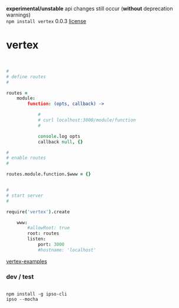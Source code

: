 **experimental/unstable** api changes still occur (**without** deprecation warnings) <br />
`npm install vertex` 0.0.3 [license](./license)

vertex
======

```coffee


#
# define routes
#

routes =
    module: 
        function: (opts, callback) -> 

            #
            # curl localhost:3000/module/function
            #

            console.log opts
            callback null, {}

#
# enable routes
#

routes.module.function.$www = {}


#
# start server
#

require('vertex').create

    www: 
        #allowRoot: true
        root: routes
        listen: 
            port: 3000
            #hostname: 'localhost'


```

[vertex-examples](https://github.com/nomilous/vertex-examples)


### dev / test

```

npm install -g ipso-cli
ipso --mocha


```
